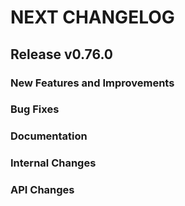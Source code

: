 # NEXT CHANGELOG

## Release v0.76.0

### New Features and Improvements

### Bug Fixes

### Documentation

### Internal Changes

### API Changes
